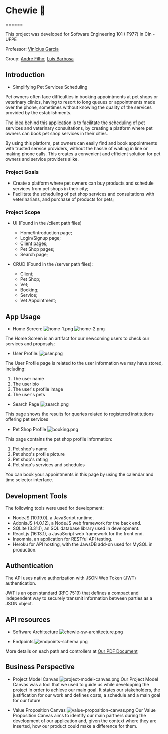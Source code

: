 # Chewie :dog:
======

This project was developed for Software Engineering 101 (IF977) in CIn - UFPE

Professor: [Vinícius Garcia](https://viniciusgarcia.me)

Group: [André Filho](https://github.com/mrdedede); [Luís Barbosa](https://github.com/LuisBarbosa99)

## Introduction

* Simplifying Pet Services Scheduling

Pet owners often face difficulties in booking appointments at pet shops or veterinary clinics, having to resort to long queues or appointments made over the phone, sometimes without knowing the quality of the services provided by the establishments.

The idea behind this application is to facilitate the scheduling of pet services and veterinary consultations, by creating a platform where pet owners can book pet shop services in their cities.

By using this platform, pet owners can easily find and book appointments with trusted service providers, without the hassle of waiting in line or making phone calls. This creates a convenient and efficient solution for pet owners and service providers alike.

### Project Goals

* Create a platform where pet owners can buy products and schedule services from pet shops in their city;
* Facilitate the scheduling of pet shop services and consultations with veterinarians, and purchase of products for pets;

### Project Scope

* UI (Found in the /client path files)
    * Home/Introduction page;
    * Login/Signup page;
    * Client pages;
    * Pet Shop pages;
    * Search page;

* CRUD (Found in the /server path files):
    * Client;
    * Pet Shop;
    * Vet;
    * Booking;
    * Service;
    * Vet Appointment;

## App Usage

* Home Screen:
![home-1.png](https://github.com/mrdedede/chewie/blob/master/home-1.png)
![home-2.png](https://github.com/mrdedede/chewie/blob/master/home-2.png)

The Home Screen is an artifact for our newcoming users to check our services and proposals;

* User Profile:
![user.png](https://github.com/mrdedede/chewie/blob/master/user.png)

The User Profile page is related to the user information we may have stored, including:
1. The user name
2. The user bio
3. The user's profile image
4. The user's pets

* Search Page
![search.png](https://github.com/mrdedede/chewie/blob/master/search.png)

This page shows the results for queries related to registered institutions offering pet services

* Pet Shop Profile
![booking.png](https://github.com/mrdedede/chewie/blob/master/booking.png)

This page contains the pet shop profile information:
1. Pet shop's name
2. Pet shop's profile picture
3. Pet shop's rating
4. Pet shop's services and schedules

You can book your appointments in this page by using the calendar and time selector interface.

## Development Tools

The following tools were used for development:

- NodeJS (10.19.0), a JavaScript runtime.
- AdonisJS (4.0.12), a NodeJS web framework for the back end.
- SQLite (3.31.1), an SQL database library used in development.
- React.js (16.13.1), a JavaScript web framework for the front end.
- Insomnia, an application for RESTful API testing.
- Heroku for API hosting, with the JawsDB add-on used for MySQL in production.

## Authentication

The API uses native authorization with JSON Web Token (JWT) authentication. 

JWT is an open standard (RFC 7519) that defines a compact and independent way to securely transmit information between parties as a JSON object. 

## API resources

* Software Architecture
![chewie-sw-architecture.png](https://github.com/mrdedede/chewie/blob/master/Chewie-sw-architecture.png)

* Endpoints
![endpoints-schema.png](https://github.com/mrdedede/chewie/blob/master/endpoints-schema.png)

More details on each path and controllers at [Our PDF Document](https://github.com/mrdedede/chewie/blob/master/Chewie_-_Documentacao.pdf)

## Business Perspective

* Project Model Canvas
![project-model-canvas.png](https://github.com/mrdedede/chewie/blob/master/project-model-canvas.png)
Our Project Model Canvas was a tool that we used to guide us while developping the project in order to achieve our main goal.
It states our stakeholders, the justification for our work and defines costs, a schedule and a main goal for our future


* Value Proposition Canvas
![value-proposition-canvas.png](https://github.com/mrdedede/chewie/blob/master/values-proposition-canvas.png)
Our Value Proposition Canvas aims to identify our main partners during the development of our application and, given the context where they are inserted, how our product could make a difference for them.
